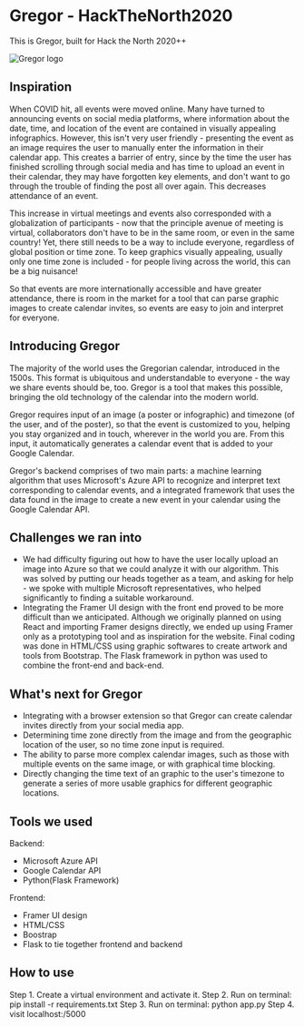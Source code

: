 # Gregor - HackTheNorth2020

This is Gregor, built for Hack the North 2020++

![Gregor logo](https://github.com/kamrandb/HacktheNorth2020/blob/main/gregorlogowhite.png)

## Inspiration
When COVID hit, all events were moved online. Many have turned to announcing events on social media platforms, where information about the date, time, and location of the event are contained in visually appealing infographics. However, this isn't very user friendly - presenting the event as an image requires the user to manually enter the information in their calendar app. This creates a barrier of entry, since by the time the user has finished scrolling through social media and has time to upload an event in their calendar, they may have forgotten key elements, and don't want to go through the trouble of finding the post all over again. This decreases attendance of an event.

This increase in virtual meetings and events also corresponded with a globalization of participants - now that the principle avenue of meeting is virtual, collaborators don't have to be in the same room, or even in the same country! Yet, there still needs to be a way to include everyone, regardless of global position or time zone. To keep graphics visually appealing, usually only one time zone is included - for people living across the world, this can be a big nuisance!

So that events are more internationally accessible and have greater attendance, there is room in the market for a tool that can parse graphic images to create calendar invites, so events are easy to join and interpret for everyone.

## Introducing Gregor
The majority of the world uses the Gregorian calendar, introduced in the 1500s. This format is ubiquitous and understandable to everyone - the way we share events should be, too. Gregor is a tool that makes this possible, bringing the old technology of the calendar into the modern world.

Gregor requires input of an image (a poster or infographic) and timezone (of the user, and of the poster), so that the event is customized to you, helping you stay organized and in touch, wherever in the world you are. From this input, it automatically generates a calendar event that is added to your Google Calendar.

Gregor's backend comprises of two main parts: a machine learning algorithm that uses Microsoft's Azure API to recognize and interpret text corresponding to calendar events, and a integrated framework that uses the data found in the image to create a new event in your calendar using the Google Calendar API.

## Challenges we ran into
- We had difficulty figuring out how to have the user locally upload an image into Azure so that we could analyze it with our algorithm. This was solved by putting our heads together as a team, and asking for help - we spoke with multiple Microsoft representatives, who helped significantly to finding a suitable workaround.
- Integrating the Framer UI design with the front end proved to be more difficult than we anticipated. Although we originally planned on using React and importing Framer designs directly, we ended up using Framer only as a prototyping tool and as inspiration for the website. Final coding was done in HTML/CSS using graphic softwares to create artwork and tools from Bootstrap. The Flask framework in python was used to combine the front-end and back-end.

## What's next for Gregor
- Integrating with a browser extension so that Gregor can create calendar invites directly from your social media app.
- Determining time zone directly from the image and from the geographic location of the user, so no time zone input is required.
- The ability to parse more complex calendar images, such as those with multiple events on the same image, or with graphical time blocking.
- Directly changing the time text of an graphic to the user's timezone to generate a series of more usable graphics for different geographic locations.

## Tools we used
Backend:
- Microsoft Azure API
- Google Calendar API
- Python(Flask Framework)

Frontend:
- Framer UI design
- HTML/CSS
- Boostrap 
- Flask to tie together frontend and backend

## How to use
Step 1. Create a virtual environment and activate it.
Step 2. Run on terminal: pip install -r requirements.txt
Step 3. Run on terminal: python app.py
Step 4. visit localhost:/5000
